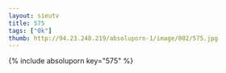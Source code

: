 ```yaml
--- 
layout: sieutv
title: 575
tags: ["0k"]
thumb: http://94.23.248.219/absoluporn-1/image/002/575.jpg
---
```

{% include absoluporn key="575" %} 
